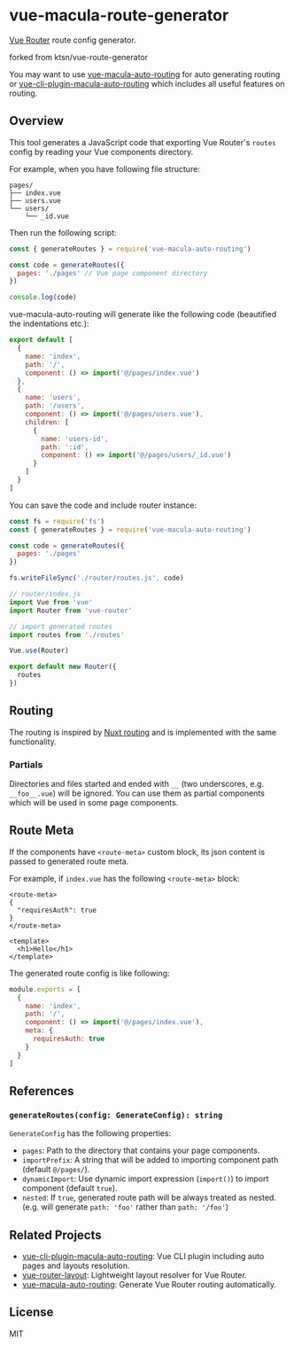 # vue-macula-route-generator

[Vue Router](https://github.com/vuejs/vue-router) route config generator.

forked from ktsn/vue-route-generator

You may want to use [vue-macula-auto-routing](https://github.com/macula-projects/vue-macula-auto-routing) for auto generating routing or [vue-cli-plugin-macula-auto-routing](https://github.com/macula-projects/vue-cli-plugin-macula-auto-routing) which includes all useful features on routing.

## Overview

This tool generates a JavaScript code that exporting Vue Router's `routes` config by reading your Vue components directory.

For example, when you have following file structure:

```
pages/
├── index.vue
├── users.vue
└── users/
    └── _id.vue
```

Then run the following script:

```js
const { generateRoutes } = require('vue-macula-auto-routing')

const code = generateRoutes({
  pages: './pages' // Vue page component directory
})

console.log(code)
```

vue-macula-auto-routing will generate like the following code (beautified the indentations etc.):

```js
export default [
  {
    name: 'index',
    path: '/',
    component: () => import('@/pages/index.vue')
  },
  {
    name: 'users',
    path: '/users',
    component: () => import('@/pages/users.vue'),
    children: [
      {
        name: 'users-id',
        path: ':id',
        component: () => import('@/pages/users/_id.vue')
      }
    ]
  }
]
```

You can save the code and include router instance:

```js
const fs = require('fs')
const { generateRoutes } = require('vue-macula-auto-routing')

const code = generateRoutes({
  pages: './pages'
})

fs.writeFileSync('./router/routes.js', code)
```

```js
// router/index.js
import Vue from 'vue'
import Router from 'vue-router'

// import generated routes
import routes from './routes'

Vue.use(Router)

export default new Router({
  routes
})
```

## Routing

The routing is inspired by [Nuxt routing](https://nuxtjs.org/guide/routing) and is implemented with the same functionality.

### Partials

Directories and files started and ended with `__` (two underscores, e.g. `__foo__.vue`) will be ignored. You can use them as partial components which will be used in some page components.

## Route Meta

If the components have `<route-meta>` custom block, its json content is passed to generated route meta.

For example, if `index.vue` has the following `<route-meta>` block:

```vue
<route-meta>
{
  "requiresAuth": true
}
</route-meta>

<template>
  <h1>Hello</h1>
</template>
```

The generated route config is like following:

```js
module.exports = [
  {
    name: 'index',
    path: '/',
    component: () => import('@/pages/index.vue'),
    meta: {
      requiresAuth: true
    }
  }
]
```

## References

### `generateRoutes(config: GenerateConfig): string`

`GenerateConfig` has the following properties:

- `pages`: Path to the directory that contains your page components.
- `importPrefix`: A string that will be added to importing component path (default `@/pages/`).
- `dynamicImport`: Use dynamic import expression (`import()`) to import component (default `true`).
- `nested`: If `true`, generated route path will be always treated as nested. (e.g. will generate `path: 'foo'` rather than `path: '/foo'`)

## Related Projects

- [vue-cli-plugin-macula-auto-routing](https://github.com/macula-projects/vue-cli-plugin-macula-auto-routing): Vue CLI plugin including auto pages and layouts resolution.
- [vue-router-layout](https://github.com/ktsn/vue-router-layout): Lightweight layout resolver for Vue Router.
- [vue-macula-auto-routing](https://github.com/macula-projects/vue-macula-auto-routing): Generate Vue Router routing automatically.

## License

MIT
